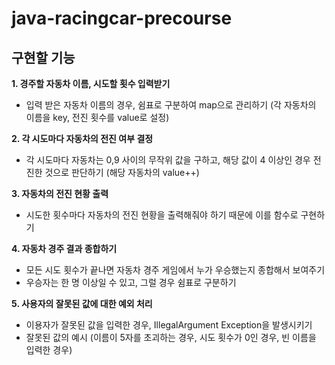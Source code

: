 # java-racingcar-precourse

## 구현할 기능 
**1. 경주할 자동차 이름, 시도할 횟수 입력받기**
- 입력 받은 자동차 이름의 경우, 쉼표로 구분하여 map으로 관리하기 (각 자동차의 이름을 key, 전진 횟수를 value로 설정)

**2. 각 시도마다 자동차의 전진 여부 결정**
- 각 시도마다 자동차는 0,9 사이의 무작위 값을 구하고, 해당 값이 4 이상인 경우 전진한 것으로 판단하기 (해당 자동차의 value++)

**3. 자동차의 전진 현황 출력**
- 시도한 횟수마다 자동차의 전진 현황을 출력해줘야 하기 때문에 이를 함수로 구현하기

**4. 자동차 경주 결과 종합하기**
- 모든 시도 횟수가 끝나면 자동차 경주 게임에서 누가 우승했는지 종합해서 보여주기 
- 우승자는 한 명 이상일 수 있고, 그럴 경우 쉼표로 구분하기

**5. 사용자의 잘못된 값에 대한 예외 처리**
- 이용자가 잘못된 값을 입력한 경우, IllegalArgument Exception을 발생시키기
- 잘못된 값의 예시 (이름이 5자를 초괴하는 경우, 시도 횟수가 0인 경우, 빈 이름을 입력한 경우)
